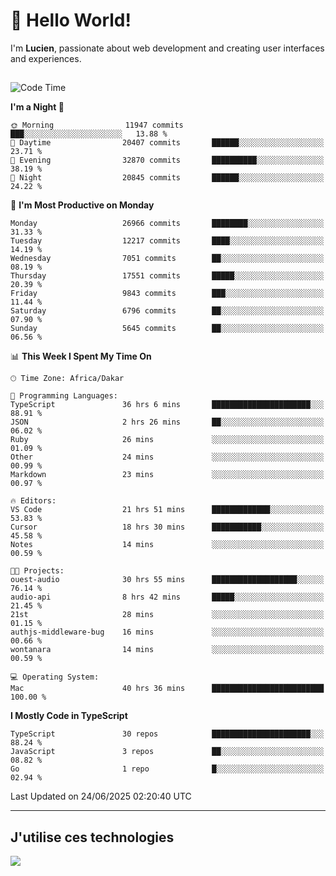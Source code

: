 # 👋 Hello World!

I'm **Lucien**, passionate about web development and creating user interfaces and experiences.

##

<!--START_SECTION:waka-->
![Code Time](http://img.shields.io/badge/Code%20Time-3%2C252%20hrs%209%20mins-blue)

**I'm a Night 🦉** 

```text
🌞 Morning                11947 commits       ███░░░░░░░░░░░░░░░░░░░░░░   13.88 % 
🌆 Daytime                20407 commits       ██████░░░░░░░░░░░░░░░░░░░   23.71 % 
🌃 Evening                32870 commits       ██████████░░░░░░░░░░░░░░░   38.19 % 
🌙 Night                  20845 commits       ██████░░░░░░░░░░░░░░░░░░░   24.22 % 
```
📅 **I'm Most Productive on Monday** 

```text
Monday                   26966 commits       ████████░░░░░░░░░░░░░░░░░   31.33 % 
Tuesday                  12217 commits       ████░░░░░░░░░░░░░░░░░░░░░   14.19 % 
Wednesday                7051 commits        ██░░░░░░░░░░░░░░░░░░░░░░░   08.19 % 
Thursday                 17551 commits       █████░░░░░░░░░░░░░░░░░░░░   20.39 % 
Friday                   9843 commits        ███░░░░░░░░░░░░░░░░░░░░░░   11.44 % 
Saturday                 6796 commits        ██░░░░░░░░░░░░░░░░░░░░░░░   07.90 % 
Sunday                   5645 commits        ██░░░░░░░░░░░░░░░░░░░░░░░   06.56 % 
```


📊 **This Week I Spent My Time On** 

```text
🕑︎ Time Zone: Africa/Dakar

💬 Programming Languages: 
TypeScript               36 hrs 6 mins       ██████████████████████░░░   88.91 % 
JSON                     2 hrs 26 mins       ██░░░░░░░░░░░░░░░░░░░░░░░   06.02 % 
Ruby                     26 mins             ░░░░░░░░░░░░░░░░░░░░░░░░░   01.09 % 
Other                    24 mins             ░░░░░░░░░░░░░░░░░░░░░░░░░   00.99 % 
Markdown                 23 mins             ░░░░░░░░░░░░░░░░░░░░░░░░░   00.97 % 

🔥 Editors: 
VS Code                  21 hrs 51 mins      █████████████░░░░░░░░░░░░   53.83 % 
Cursor                   18 hrs 30 mins      ███████████░░░░░░░░░░░░░░   45.58 % 
Notes                    14 mins             ░░░░░░░░░░░░░░░░░░░░░░░░░   00.59 % 

🐱‍💻 Projects: 
ouest-audio              30 hrs 55 mins      ███████████████████░░░░░░   76.14 % 
audio-api                8 hrs 42 mins       █████░░░░░░░░░░░░░░░░░░░░   21.45 % 
21st                     28 mins             ░░░░░░░░░░░░░░░░░░░░░░░░░   01.15 % 
authjs-middleware-bug    16 mins             ░░░░░░░░░░░░░░░░░░░░░░░░░   00.66 % 
wontanara                14 mins             ░░░░░░░░░░░░░░░░░░░░░░░░░   00.59 % 

💻 Operating System: 
Mac                      40 hrs 36 mins      █████████████████████████   100.00 % 
```

**I Mostly Code in TypeScript** 

```text
TypeScript               30 repos            ██████████████████████░░░   88.24 % 
JavaScript               3 repos             ██░░░░░░░░░░░░░░░░░░░░░░░   08.82 % 
Go                       1 repo              █░░░░░░░░░░░░░░░░░░░░░░░░   02.94 % 
```




 Last Updated on 24/06/2025 02:20:40 UTC
<!--END_SECTION:waka-->
---

## J'utilise ces technologies

<p align="left">
  <a href="https://skillicons.dev">
    <img src="https://skillicons.dev/icons?i=ts,js,go,ruby,css,scss,tailwind,react,vite,nextjs,docker,figma,ableton" />
  </a>
</p>

